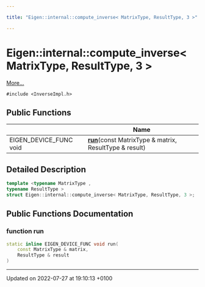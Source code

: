 ```yaml
---

title: "Eigen::internal::compute_inverse< MatrixType, ResultType, 3 >"

---
```


# Eigen::internal::compute_inverse< MatrixType, ResultType, 3 >



 [More...](#detailed-description)


`#include <InverseImpl.h>`

## Public Functions

|                | Name           |
| -------------- | -------------- |
| EIGEN_DEVICE_FUNC void | **[run](http://example.org/classes/structeigen_1_1internal_1_1compute__inverse_3_01matrixtype_00_01resulttype_00_013_01_4/#function-run)**(const MatrixType & matrix, ResultType & result) |

## Detailed Description

```cpp
template <typename MatrixType ,
typename ResultType >
struct Eigen::internal::compute_inverse< MatrixType, ResultType, 3 >;
```

## Public Functions Documentation

### function run

```cpp
static inline EIGEN_DEVICE_FUNC void run(
    const MatrixType & matrix,
    ResultType & result
)
```


-------------------------------

Updated on 2022-07-27 at 19:10:13 +0100